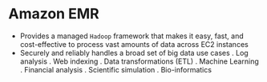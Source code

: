 # Amazon EMR

- Provides a managed `Hadoop` framework that makes it easy, fast, and cost-effective to process vast amounts of data across EC2 instances
- Securely and reliably handles a broad set of big data use cases
  . Log analysis
  . Web indexing
  . Data transformations (ETL)
  . Machine Learning
  . Financial analysis
  . Scientific simulation
  . Bio-informatics
